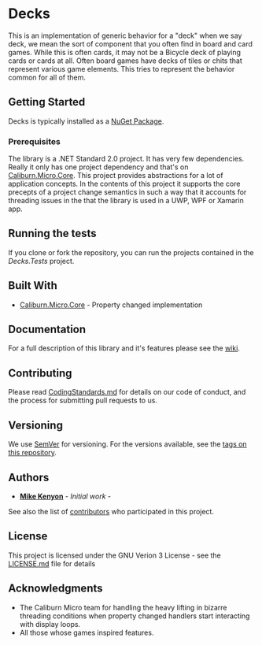 # Decks

This is an implementation of generic behavior for a "deck" when we say deck, we mean the sort of component that you often find in 
board and card games.  While this is often cards, it may not be a Bicycle deck of playing cards or cards at all.  Often board games
have decks of tiles or chits that represent various game elements.  This tries to represent the behavior common for all of them.

## Getting Started

Decks is typically installed as a [NuGet Package](https://www.nuget.org/packages/Decks/).

### Prerequisites

The library is a .NET Standard 2.0 project.  It has very few dependencies.  Really it only has one project dependency and that's on
[Caliburn.Micro.Core](https://www.nuget.org/packages/Caliburn.Micro.Core/).  This project provides abstractions for a lot of 
application concepts.  In the contents of this project it supports the core precepts of a project change semantics in such a way that it
accounts for threading issues in the that the library is used in a UWP, WPF or Xamarin app.

## Running the tests

If you clone or fork the repository, you can run the projects contained in the *Decks.Tests* project.  


## Built With

* [Caliburn.Micro.Core](https://www.nuget.org/packages/Caliburn.Micro.Core/) - Property changed implementation

## Documentation

For a full description of this library and it's features please see the [wiki](https://github.com/MikeKenyon/Decks/wiki).

## Contributing

Please read [CodingStandards.md](https://gist.github.com/PurpleBooth/b24679402957c63ec426) for details on our code of conduct, 
and the process for submitting pull requests to us.

## Versioning

We use [SemVer](http://semver.org/) for versioning. For the versions available, see the [tags on this repository](https://github.com/MikeKenyon/Decks/tags). 

## Authors

* **[Mike Kenyon](https://github.com/MikeKenyon)** - *Initial work* - 

See also the list of [contributors](https://github.com/your/project/contributors) who participated in this project.

## License

This project is licensed under the GNU Verion 3 License - see the [LICENSE.md](LICENSE.md) file for details

## Acknowledgments

* The Caliburn Micro team for handling the heavy lifting in bizarre threading conditions when property changed handlers start interacting 
with display loops.
* All those whose games inspired features.
